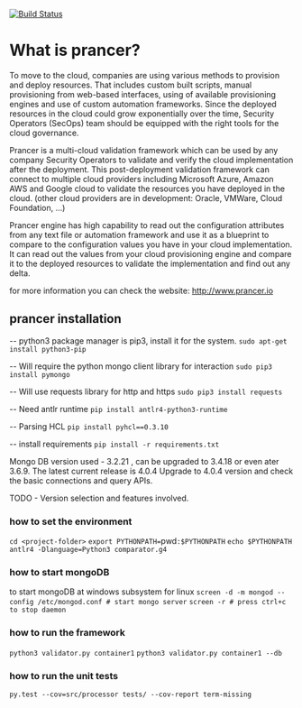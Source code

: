 [![Build Status](https://ebizframework.visualstudio.com/whitekite/_apis/build/status/github-ci-pipeline?branchName=master)](https://ebizframework.visualstudio.com/whitekite/_build/latest?definitionId=8&branchName=master)

# What is prancer?

To move to the cloud, companies are using various methods to provision and deploy resources. That includes custom built scripts, manual provisioning from web-based interfaces, using of available provisioning engines and use of custom automation frameworks. Since the deployed resources in the cloud could grow exponentially over the time, Security Operators (SecOps) team should be equipped with the right tools for the cloud governance.

Prancer is a multi-cloud validation framework which can be used by any company Security Operators to validate and verify the cloud implementation after the deployment.
This post-deployment validation framework can connect to multiple cloud providers including Microsoft Azure, Amazon AWS and Google cloud to validate the resources you have deployed in the cloud. (other cloud providers are in development: Oracle, VMWare, Cloud Foundation, …)

Prancer engine has high capability to read out the configuration attributes from any text file or automation framework and use it as a blueprint to compare to the configuration values you have in your cloud implementation. It can read out the values from your cloud provisioning engine and compare it to the deployed resources to validate the implementation and find out any delta.

for more information you can check the website: http://www.prancer.io

## prancer installation
--  python3 package manager is pip3, install it for the system.
`sudo apt-get install python3-pip`

--  Will require the python mongo client library for interaction
`sudo pip3 install pymongo`

--  Will use requests library for http and https
`sudo pip3 install requests`

--  Need antlr runtime
`pip install antlr4-python3-runtime`

--  Parsing HCL
`pip install pyhcl==0.3.10`

-- install requirements
`pip install -r requirements.txt`

Mongo DB version used - 3.2.21 , can be upgraded to 3.4.18 or even ater 3.6.9. The latest current release is 4.0.4
Upgrade to 4.0.4 version and check the basic connections and query APIs.

TODO - Version selection and features involved.

### how to set the environment
`cd <project-folder>`
`export PYTHONPATH=`pwd`:$PYTHONPATH`
`echo $PYTHONPATH`
`antlr4 -Dlanguage=Python3 comparator.g4`

### how to start mongoDB
to start mongoDB at windows subsystem for linux
`screen -d -m mongod --config /etc/mongod.conf # start mongo server`
`screen -r # press ctrl+c to stop daemon`

### how to run the framework
`python3 validator.py container1`
`python3 validator.py container1 --db`

### how to run the unit tests
`py.test --cov=src/processor tests/ --cov-report term-missing`

